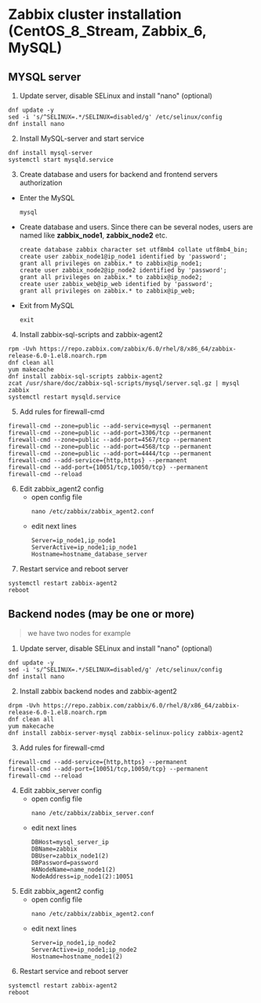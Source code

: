 # Zabbix cluster installation (CentOS_8_Stream, Zabbix_6, MySQL)

## MYSQL server
1. Update server, disable SELinux and install "nano" (optional)
  ```
  dnf update -y
  sed -i 's/^SELINUX=.*/SELINUX=disabled/g' /etc/selinux/config
  dnf install nano
  ```
2. Install MySQL-server and start service
  ```
  dnf install mysql-server
  systemctl start mysqld.service
  ```
3. Create database and users for backend and frontend servers authorization 
  - Enter the MySQL
    ```
    mysql
    ```
  - Create database and users. Since there can be several nodes, users are named like **zabbix_node1**, **zabbix_node2** etc.   
    ```
    create database zabbix character set utf8mb4 collate utf8mb4_bin;
    create user zabbix_node1@ip_node1 identified by 'password';
    grant all privileges on zabbix.* to zabbix@ip_node1;
    create user zabbix_node2@ip_node2 identified by 'password';
    grant all privileges on zabbix.* to zabbix@ip_node2;
    create user zabbix_web@ip_web identified by 'password';
    grant all privileges on zabbix.* to zabbix@ip_web;
    ```
  - Exit from MySQL
    ```
    exit
    ```
4. Install zabbix-sql-scripts and zabbix-agent2
  ```
  rpm -Uvh https://repo.zabbix.com/zabbix/6.0/rhel/8/x86_64/zabbix-release-6.0-1.el8.noarch.rpm
  dnf clean all
  yum makecache
  dnf install zabbix-sql-scripts zabbix-agent2
  zcat /usr/share/doc/zabbix-sql-scripts/mysql/server.sql.gz | mysql zabbix
  systemctl restart mysqld.service
  ```
5. Add rules for firewall-cmd
  ```
  firewall-cmd --zone=public --add-service=mysql --permanent
  firewall-cmd --zone=public --add-port=3306/tcp --permanent
  firewall-cmd --zone=public --add-port=4567/tcp --permanent
  firewall-cmd --zone=public --add-port=4568/tcp --permanent
  firewall-cmd --zone=public --add-port=4444/tcp --permanent
  firewall-cmd --add-service={http,https} --permanent
  firewall-cmd --add-port={10051/tcp,10050/tcp} --permanent
  firewall-cmd --reload
  ```
6. Edit zabbix_agent2 config
    - open config file
      ```
      nano /etc/zabbix/zabbix_agent2.conf
      ```
    - edit next lines
      ```
      Server=ip_node1,ip_node1
      ServerActive=ip_node1;ip_node1
      Hostname=hostname_database_server
      ```
7. Restart service and reboot server
  ```
  systemctl restart zabbix-agent2
  reboot
  ```
## Backend nodes (may be one or more)
> we have two nodes for example

1. Update server, disable SELinux and install "nano" (optional)
  ```
  dnf update -y
  sed -i 's/^SELINUX=.*/SELINUX=disabled/g' /etc/selinux/config
  dnf install nano
  ```
2. Install zabbix backend nodes and zabbix-agent2
  ```
  drpm -Uvh https://repo.zabbix.com/zabbix/6.0/rhel/8/x86_64/zabbix-release-6.0-1.el8.noarch.rpm
  dnf clean all
  yum makecache
  dnf install zabbix-server-mysql zabbix-selinux-policy zabbix-agent2
  ```
3. Add rules for firewall-cmd
  ```
  firewall-cmd --add-service={http,https} --permanent
  firewall-cmd --add-port={10051/tcp,10050/tcp} --permanent
  firewall-cmd --reload
  ```
4. Edit zabbix_server config
    - open config file
      ```
      nano /etc/zabbix/zabbix_server.conf
      ```
    - edit next lines
      ```
      DBHost=mysql_server_ip
      DBName=zabbix
      DBUser=zabbix_node1(2)
      DBPassword=password
      HANodeName=name_node1(2)
      NodeAddress=ip_node1(2):10051
      ```
5. Edit zabbix_agent2 config
    - open config file
      ```
      nano /etc/zabbix/zabbix_agent2.conf
      ```
    - edit next lines
      ```
      Server=ip_node1,ip_node2
      ServerActive=ip_node1;ip_node2
      Hostname=hostname_node1(2)
      ```
6. Restart service and reboot server
  ```
  systemctl restart zabbix-agent2
  reboot
  ```
